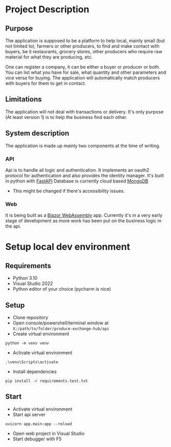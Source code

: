# Project Description
## Purpose
The application is supposed to be a platform to help local, mainly small (but not limited to), farmers or other producers, to find and make contact with buyers, be it restaurants, grocery stores, other producers who require raw material for what they are producing, etc.

One can register a company, it can be either a buyer or producer or both. You can list what you have for sale, what quantity and other parameters and vice versa for buying. The application will automatically match producers with buyers for them to get in contact.

## Limitations
The application will not deal with transactions or delivery. It's only purpose (At least version 1) is to help the business find each other.

## System description
The application is made up mainly two components at the time of writing.
### API
Api is to handle all logic and authentication. It implements an oauth2 protocol for authentication and also provides the identity manager.
It's built in python with [FastAPI](https://fastapi.tiangolo.com/)
Database is currently cloud based [MongoDB](https://www.mongodb.com/)
  - This might be changed if there's accessibility issues.
### Web
It is being built as a [Blazor WebAssembly](https://dotnet.microsoft.com/en-us/apps/aspnet/web-apps/blazor) app. Currently it's in a very early stage of development as more work has been put on the business logic in the api.

# Setup local dev environment
## Requirements
- Python 3.10
- Visual Studio 2022
- Python editor of your choice (pycharm is nice)

## Setup
- Clone repository
- Open console/powershell/terminal window at `X:/path/to/folder/produce-exchange-hub/api`
- Create virtual environment
```
python -m venv venv
```
- Activate virtual environment
```
.\venv\Scripts\activate
```
- Install dependencies
```
pip install -r requirements.test.txt
```

## Start
- Activate virtual environment
- Start api server
```
uvicorn app.main:app --reload
```
- Open web project in Visual Studio
- Start debugger with F5
